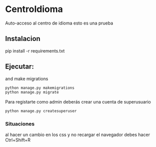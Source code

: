 # CentroIdioma
Auto-acceso al centro de idioma 
esto es una prueba 


## Instalacion

pip install -r requirements.txt

Ejecutar:
--
and make migrations
```python
python manage.py makemigrations
python manage.py migrate
```

Para registarte como admin deberás crear una cuenta de superusuario

```python
python manage.py createsuperuser
```

### Situaciones

al hacer un cambio en los css y no recargar el navegador debes hacer Ctrl+Shift+R